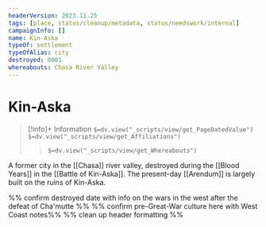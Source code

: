 ```yaml
---
headerVersion: 2023.11.25
tags: [place, status/cleanup/metadata, status/needswork/internal]
campaignInfo: []
name: Kin-Aska
typeOf: settlement
typeOfAlias: city
destroyed: 0001
whereabouts: Chasa River Valley
---
```

# Kin-Aska
>[!info]+ Information
> `$=dv.view("_scripts/view/get_PageDatedValue")`
> `$=dv.view("_scripts/view/get_Affiliations")`
>> `$=dv.view("_scripts/view/get_Whereabouts")`

A former city in the [[Chasa]] river valley, destroyed during the [[Blood Years]] in the [[Battle of Kin-Aska]]. The present-day [[Arendum]] is largely built on the ruins of Kin-Aska.

%% confirm destroyed date with info on the wars in the west after the defeat of Cha'mutte %%
%% confirm pre-Great-War culture here with West Coast notes%%
%% clean up header formatting %%